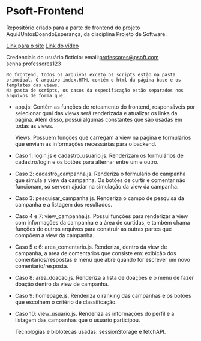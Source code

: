 # Psoft-Frontend
Repositório criado para a parte de frontend do projeto AquiJUntosDoandoEsperança, da disciplina Projeto de Software.

[Link para o site](https://projetoajude.netlify.com/#)
[Link do vídeo](https://www.youtube.com/watch?v=ilmd-ZU1wcM)

Credenciais do usuário fictício:
email:professores@psoft.com
senha:professores123

	No frontend, todos os arquivos exceto os scripts estão na pasta principal. O arquivo index.HTML contém o html da página base e os templates das views.
	Na pasta de scripts, os casos da especificação estão separados nos arquivos de forma que:
- app.js: Contém as funções de roteamento do frontend, responsáveis por selecionar qual das views será renderizada e atualizar os links da página. Além disso, possui algumas constantes que são usadas em todas as views.

	Views:  Possuem funções que carregam a view na página e formulários que enviam as informações necessárias para o backend.

- Caso 1: login.js e cadastro_usuario.js. Renderizam os formulários de cadastro/login e os botões para alternar entre um e outro.

- Caso 2: cadastro_campanha.js. Renderiza o formulário de campanha que simula a view da campanha. Os botões de curtir e comentar não funcionam, só servem ajudar na simulação da view da campanha.

- Caso 3: pesquisar_campanha.js. Renderiza o campo de pesquisa da campanha e a listagem dos resultados.

- Caso 4 e 7: view_campanha.js. Possui funções para renderizar a view com informações da campanha e a área de curtidas, e também chama funções de outros arquivos para construir as outras partes que compõem a view da campanha.

- Caso 5 e 6: area_comentario.js. Renderiza, dentro da view de campanha, a area de comentarios que consiste em: exibição dos comentarios/respostas e menu que abre quando for escrever um novo comentario/resposta.

- Caso 8: area_doacao.js. Renderiza a lista de doações e o menu de fazer doação dentro da view de campanha.

- Caso 9: homepage.js. Renderiza o ranking das campanhas e os botões que escolhem o critério de classificação.

- Caso 10: view_usuario.js. Renderiza as informações do perfil e a listagem das campanhas que o usuario participou.

	Tecnologias e biblotecas usadas: sessionStorage e fetchAPI.




